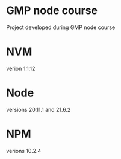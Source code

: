 # GMP node course

Project developed during GMP node course

# NVM

verion 1.1.12

# Node

versions 20.11.1 and 21.6.2

# NPM

verions 10.2.4
